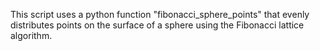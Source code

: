 

This script uses a python function "fibonacci_sphere_points" that evenly distributes points on the surface of a sphere using the Fibonacci lattice algorithm.
